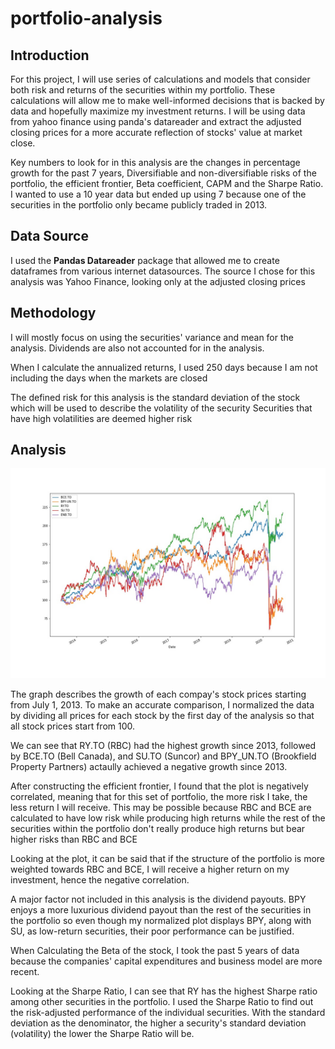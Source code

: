 # portfolio-analysis

## Introduction
For this project, I will use series of calculations and models that consider both risk and returns of the securities within my portfolio. These calculations will allow me to make well-informed decisions that is backed by data and hopefully maximize my investment returns. I will be using data from yahoo finance using panda's datareader and extract the adjusted closing prices for a more accurate reflection of stocks' value at market close.

Key numbers to look for in this analysis are the changes in percentage growth for the past 7 years, Diversifiable and non-diversifiable 
risks of the portfolio, the efficient frontier, Beta coefficient, CAPM and the Sharpe Ratio. I wanted to use a 10 year data but ended up using 7
because one of the securities in the portfolio only became publicly traded in 2013. 

## Data Source
I used the **Pandas Datareader** package that allowed me to create dataframes from various internet datasources. The source I chose for this analysis was Yahoo Finance, looking only at the adjusted closing prices

## Methodology

I will mostly focus on using the securities' variance and mean for the analysis. Dividends are also not accounted for in the analysis. 

When I calculate the annualized returns, I used 250 days because I am not including the days when the markets are closed

The defined risk for this analysis is the standard deviation of the stock which will be used to describe the volatility of the security
Securities that have high volatilities are deemed higher risk

## Analysis

![growth_comparison scaled](https://github.com/daniel8691/portfolio-analysis/blob/master/growth_comparison.jpg)

The graph describes the growth of each compay's stock prices starting from July 1, 2013. To make an accurate comparison, I normalized the data by dividing all prices for each stock by the first day of the analysis so that all stock prices start from 100. 

We can see that RY.TO (RBC) had the highest growth since 2013, followed by BCE.TO (Bell Canada), and SU.TO (Suncor) and BPY_UN.TO (Brookfield Property Partners) actaully achieved a negative growth since 2013. 

After constructing the efficient frontier, I found that the plot is negatively correlated, meaning that for this set of portfolio, the more risk I 
take, the less return I will receive. This may be possible because RBC and BCE are calculated to have low risk while producing high returns while 
the rest of the securities within the portfolio don't really produce high returns but bear higher risks than RBC and BCE

Looking at the plot, it can be said that if the structure of the portfolio is more weighted towards RBC and BCE, I will receive a higher return
on my investment, hence the negative correlation.

A major factor not included in this analysis is the dividend payouts. BPY enjoys a more luxurious dividend payout than the rest of the securities 
in the portfolio so even though my normalized plot displays BPY, along with SU, as low-return securities, their poor performance can be justified. 

When Calculating the Beta of the stock, I took the past 5 years of data because the companies' capital expenditures and business model are more recent.

Looking at the Sharpe Ratio, I can see that RY has the highest Sharpe ratio among other securities in the portfolio. I used the Sharpe Ratio 
to find out the risk-adjusted performance of the individual securities. With the standard deviation as the denominator, the higher 
a security's standard deviation (volatility) the lower the Sharpe Ratio will be.
